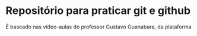 # Repositório para praticar git e github 

É baseado nas vídeo-aulas do professor Gustavo Guanabara, da plataforma 

[HTML/CSS]: https://www.cursoemvideo.com/cursos/

